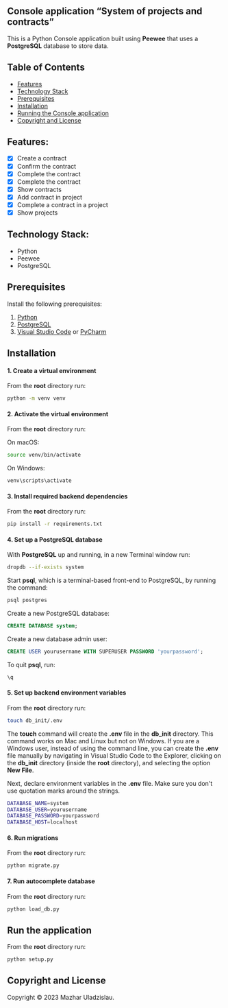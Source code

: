## Console application “System of projects and contracts”

This is a Python Console application built using **Peewee** that uses a **PostgreSQL** database to store data.

## Table of Contents 
- [Features](#Features)  
- [Technology Stack](#Technology-Stack)
- [Prerequisites](#prerequisites)
- [Installation](#installation)
- [Running the Console application](#run-the-application)
- [Copyright and License](#copyright-and-license)

## Features:

- [x] Create a contract
- [x] Confirm the contract
- [x] Complete the contract
- [x] Complete the contract
- [x] Show contracts
- [x] Add contract in project
- [x] Complete a contract in a project
- [x] Show projects

## Technology Stack:

-   Python
-   Peewee
-   PostgreSQL

## Prerequisites

Install the following prerequisites:

1. [Python](https://www.python.org/downloads/)
2. [PostgreSQL](https://www.postgresql.org/download/)
3. [Visual Studio Code](https://code.visualstudio.com/download) or [PyCharm](https://www.jetbrains.com/ru-ru/pycharm/)

## Installation

#### 1. Create a virtual environment

From the **root** directory run:

```bash
python -m venv venv
```

#### 2. Activate the virtual environment

From the **root** directory run:

On macOS:

```bash
source venv/bin/activate
```

On Windows:

```bash
venv\scripts\activate
```

#### 3. Install required backend dependencies

From the **root** directory run:

```bash
pip install -r requirements.txt
```

#### 4. Set up a PostgreSQL database

With **PostgreSQL** up and running, in a new Terminal window run:

```bash
dropdb --if-exists system
```

Start **psql**, which is a terminal-based front-end to PostgreSQL, by running the command:

```bash
psql postgres
```

Create a new PostgreSQL database:

```sql
CREATE DATABASE system;
```

Create a new database admin user:

```sql
CREATE USER yourusername WITH SUPERUSER PASSWORD 'yourpassword';
```

To quit **psql**, run:

```bash
\q
```

#### 5. Set up backend environment variables

From the **root** directory run:

```bash
touch db_init/.env
```

The **touch** command will create the **.env** file in the **db_init** directory. This command works on Mac and Linux but not on Windows. If you are a Windows user, instead of using the command line, you can create the **.env** file manually by navigating in Visual Studio Code to the Explorer, clicking on the **db_init** directory (inside the **root** directory), and selecting the option **New File**.


Next, declare environment variables in the **.env** file. Make sure you don't use quotation marks around the strings.

```bash
DATABASE_NAME=system
DATABASE_USER=yourusername
DATABASE_PASSWORD=yourpassword
DATABASE_HOST=localhost
```

#### 6. Run migrations

From the **root** directory run:

```bash
python migrate.py
```

#### 7. Run autocomplete database

From the **root** directory run:

```bash
python load_db.py
```

## Run the application

From the **root** directory run:

```bash
python setup.py
```

## Copyright and License

Copyright © 2023 Mazhar Uladzislau.